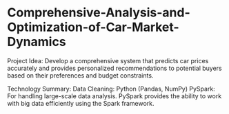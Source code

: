 # Comprehensive-Analysis-and-Optimization-of-Car-Market-Dynamics
Project Idea:
Develop a comprehensive system that predicts car prices accurately and provides
personalized recommendations to potential buyers based on their preferences and
budget constraints.

Technology Summary:
Data Cleaning: Python (Pandas, NumPy)
PySpark: For handling large-scale data analysis. PySpark provides the ability to
work with big data efficiently using the Spark framework.
